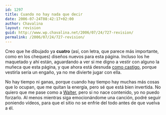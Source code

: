 ```yaml
---
id: 1297
title: Cuando no hay nada que decir
date: 2006-07-24T08:42:17+02:00
author: Chavalina
layout: revision
guid: http://www.wp.chavalina.net/2006/07/24/727-revision/
permalink: /2006/07/24/727-revision/
---
```

Creo que he dibujado ya **cuatro** (así, con letra, que parece más importante, como en los cheques) diseños nuevos para esta página. Incluso los he maquetado y ahí están, aguardando a ver si me digno a vestir con alguno la muñeca que esta página, y que ahora está desnuda <a href="http://chavalina.net/comentar.php?idpost=564&#038;q=dise%F1o" target="_blank">como castigo</a>, porque vestirla sería un engaño, ya no me divierte jugar con ella. 

No hay tiempo ni ganas, porque cuando hay tiempo hay muchas más cosas que lo ocupan, que me quitan la energía, pero sé que está bien invertida. No quiero que me pase como a <a href="http://www.htmllife.com/archivos/adios-html-life-adios/" target="_blank">Walter</a>, pero si no nace contenido, yo no puedo forzarlo. Al menos mientras siga emocionándome una canción, podré seguir poniendo vídeos, para que el sitio no se enfríe del todo antes de que vuelva a él.